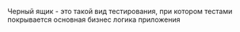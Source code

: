 Черный ящик - это такой вид тестирования, при котором тестами покрывается основная бизнес логика приложения